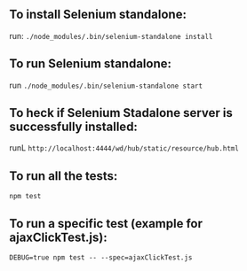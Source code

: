 ## To install Selenium standalone:

run: `./node_modules/.bin/selenium-standalone install`

## To run Selenium standalone:

run `./node_modules/.bin/selenium-standalone start`

## To heck if Selenium Stadalone server is successfully installed:

runL `http://localhost:4444/wd/hub/static/resource/hub.html`

## To run all the tests:

`npm test`

## To run a specific test (example for ajaxClickTest.js):

`DEBUG=true npm test -- --spec=ajaxClickTest.js`
